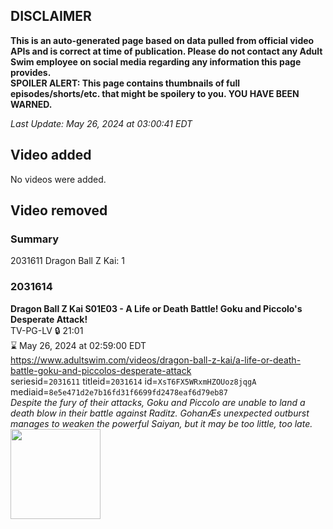 ## DISCLAIMER
**This is an auto-generated page based on data pulled from official video APIs and is correct at time of publication. Please do not contact any Adult Swim employee on social media regarding any information this page provides.**  
**SPOILER ALERT: This page contains thumbnails of full episodes/shorts/etc. that might be spoilery to you. YOU HAVE BEEN WARNED.**  

_Last Update: May 26, 2024 at 03:00:41 EDT_
## Video added
No videos were added.  
## Video removed
### Summary
2031611 Dragon Ball Z Kai: 1  
### 2031614
**Dragon Ball Z Kai S01E03 - A Life or Death Battle! Goku and Piccolo's Desperate Attack!**  
TV-PG-LV 🔒 21:01  
⌛ May 26, 2024 at 02:59:00 EDT  
https://www.adultswim.com/videos/dragon-ball-z-kai/a-life-or-death-battle-goku-and-piccolos-desperate-attack  
seriesid=`2031611` titleid=`2031614` id=`XsT6FX5WRxmHZOUoz8jqgA` mediaid=`8e5e471d2e7b16fd31f6699fd2478eaf6d79eb87`  
_Despite the fury of their attacks, Goku and Piccolo are unable to land a death blow in their battle against Raditz. GohanÆs unexpected outburst manages to weaken the powerful Saiyan, but it may be too little, too late._  
<a href="https://media.cdn.adultswim.com/uploads/20240311/thumbnails/2_243111226375-Screenshot2024-03-11at12.25.59PM.png"><img src="https://media.cdn.adultswim.com/uploads/20240311/thumbnails/2_243111226375-Screenshot2024-03-11at12.25.59PM.png" height="144px" /></a>
